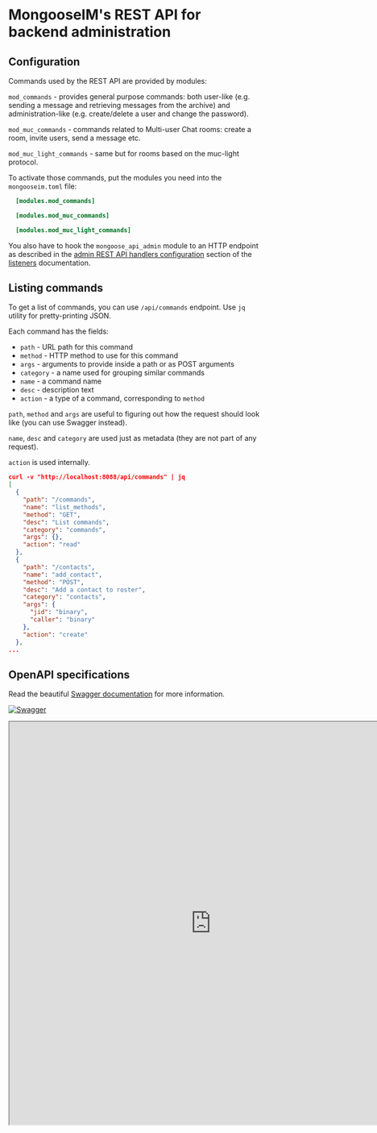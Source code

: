 # MongooseIM's REST API for backend administration

## Configuration

Commands used by the REST API are provided by modules:

`mod_commands` - provides general purpose commands: both user-like (e.g. sending a message and retrieving messages from the archive) and administration-like (e.g. create/delete a user and change the password).

`mod_muc_commands` - commands related to Multi-user Chat rooms: create a room, invite users, send a message etc.

`mod_muc_light_commands` - same but for rooms based on the muc-light protocol.

To activate those commands, put the modules you need into the `mongooseim.toml` file:

```toml
  [modules.mod_commands]

  [modules.mod_muc_commands]

  [modules.mod_muc_light_commands]

```

You also have to hook the `mongoose_api_admin` module to an HTTP endpoint as described
in the [admin REST API handlers configuration](../configuration/listen.md#handler-types-rest-api-admin-mongoose_api_admin)
section of the [listeners](../configuration/listen.md) documentation.

## Listing commands

To get a list of commands, you can use `/api/commands` endpoint.
Use `jq` utility for pretty-printing JSON.

Each command has the fields:

- `path` - URL path for this command
- `method` - HTTP method to use for this command
- `args` - arguments to provide inside a path or as POST arguments
- `category` - a name used for grouping similar commands
- `name` - a command name
- `desc` - description text
- `action` - a type of a command, corresponding to `method`

`path`, `method` and `args` are useful to figuring out how the request should
look like (you can use Swagger instead).

`name`, `desc` and `category` are used just as metadata (they are not part of
any request).

`action` is used internally.

```json
curl -v "http://localhost:8088/api/commands" | jq
[
  {
    "path": "/commands",
    "name": "list_methods",
    "method": "GET",
    "desc": "List commands",
    "category": "commands",
    "args": {},
    "action": "read"
  },
  {
    "path": "/contacts",
    "name": "add_contact",
    "method": "POST",
    "desc": "Add a contact to roster",
    "category": "contacts",
    "args": {
      "jid": "binary",
      "caller": "binary"
    },
    "action": "create"
  },
...
```


## OpenAPI specifications

Read the beautiful [Swagger documentation](https://esl.github.io/MongooseDocs/latest/swagger/index.html) for more information.

[![Swagger](https://nordicapis.com/wp-content/uploads/swagger-Top-Specification-Formats-for-REST-APIs-nordic-apis-sandoval-e1441412425742-300x170.png)](https://esl.github.io/MongooseDocs/latest/swagger/index.html)

<iframe src="https://esl.github.io/MongooseDocs/latest/swagger/index.html"
height="800" width="800" id="swagger-ui-iframe"></iframe>

<script>

$(document).ready(function() {
  if (window.location.host.match("github")){
    path = window.location.pathname.match("(.*)/rest-api/Administration-backend")[1]
    url = window.location.protocol + "//" + window.location.hostname
    finalURL = url + path + "/swagger/index.html"
    $('a[href$="swagger/index.html"]').attr('href', finalURL)
    $('#swagger-ui-iframe').attr('src', finalURL)
  }
})

</script>

